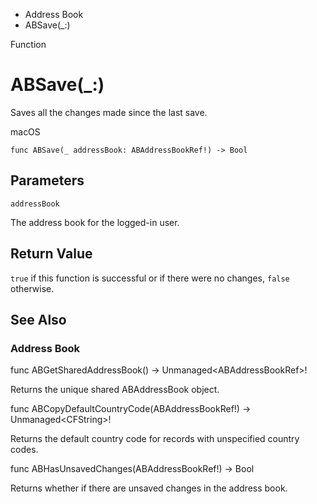

- Address Book
-  ABSave(\_:) 

Function

# ABSave(\_:)

Saves all the changes made since the last save.

macOS

``` source
func ABSave(_ addressBook: ABAddressBookRef!) -> Bool
```

## Parameters 

`addressBook`  

The address book for the logged-in user.

## Return Value

`true` if this function is successful or if there were no changes, `false` otherwise.

## See Also

### Address Book

func ABGetSharedAddressBook() -> Unmanaged&lt;ABAddressBookRef>!

Returns the unique shared ABAddressBook object.

func ABCopyDefaultCountryCode(ABAddressBookRef!) -> Unmanaged&lt;CFString>!

Returns the default country code for records with unspecified country codes.

func ABHasUnsavedChanges(ABAddressBookRef!) -> Bool

Returns whether if there are unsaved changes in the address book.

